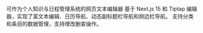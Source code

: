 可作为个人知识与日程管理系统的网页文本编辑器 基于 Next.js 15 和 Tiptap 编辑器，实现了富文本编辑、日历导航、动态副标题栏导航和侧边栏导航。 支持分类和条目的数据管理，支持增改删查操作。
